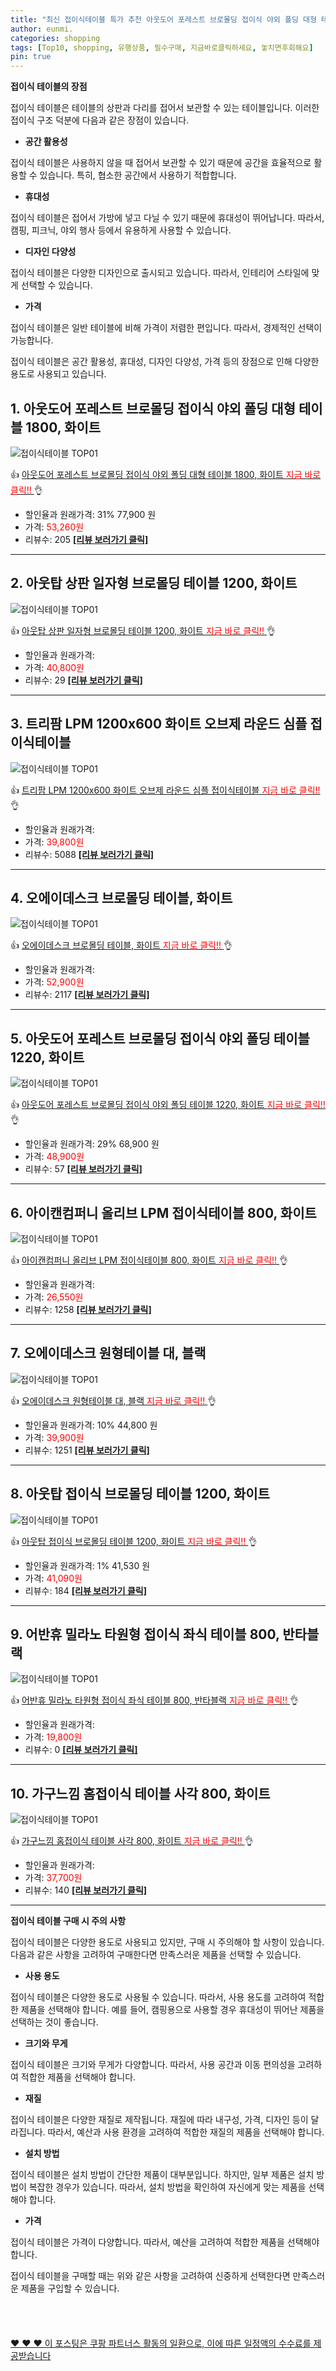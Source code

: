 ```yaml
---
title: "최신 접이식테이블 특가 추천 아웃도어 포레스트 브로몰딩 접이식 야외 폴딩 대형 테이블 1800, 화이트 비교 장점"
author: eunmi.
categories: shopping
tags: [Top10, shopping, 유행상품, 필수구매, 지금바로클릭하세요, 놓치면후회해요]
pin: true
---
```

**접이식 테이블의 장점**

접이식 테이블은 테이블의 상판과 다리를 접어서 보관할 수 있는 테이블입니다. 이러한 접이식 구조 덕분에 다음과 같은 장점이 있습니다.

* **공간 활용성**

접이식 테이블은 사용하지 않을 때 접어서 보관할 수 있기 때문에 공간을 효율적으로 활용할 수 있습니다. 특히, 협소한 공간에서 사용하기 적합합니다.

* **휴대성**

접이식 테이블은 접어서 가방에 넣고 다닐 수 있기 때문에 휴대성이 뛰어납니다. 따라서, 캠핑, 피크닉, 야외 행사 등에서 유용하게 사용할 수 있습니다.

* **디자인 다양성**

접이식 테이블은 다양한 디자인으로 출시되고 있습니다. 따라서, 인테리어 스타일에 맞게 선택할 수 있습니다.

* **가격**

접이식 테이블은 일반 테이블에 비해 가격이 저렴한 편입니다. 따라서, 경제적인 선택이 가능합니다.

접이식 테이블은 공간 활용성, 휴대성, 디자인 다양성, 가격 등의 장점으로 인해 다양한 용도로 사용되고 있습니다.

   

## 1. 아웃도어 포레스트 브로몰딩 접이식 야외 폴딩 대형 테이블 1800, 화이트

![접이식테이블 TOP01](https://thumbnail9.coupangcdn.com/thumbnails/remote/230x230ex/image/retail/images/1143570882041635-b8923891-dc44-4070-900a-bf4af6671a8d.jpg)


👍 [아웃도어 포레스트 브로몰딩 접이식 야외 폴딩 대형 테이블 1800, 화이트 <font color=red> 지금 바로 클릭!! </font> ](https://link.coupang.com/re/AFFSDP?lptag=AF3617701&subid=GithubCoopas&pageKey=6704180510&traceid=V0-153&itemId=13226768000&vendorItemId=80484934635) 👌 


- 할인율과 원래가격: 31%  77,900   원
- 가격: <span style='color:red'>53,260원</span>
- 리뷰수: 205  [**[리뷰 보러가기 클릭]**](https://link.coupang.com/re/AFFSDP?lptag=AF3617701&subid=GithubCoopas&pageKey=6704180510&traceid=V0-153&itemId=13226768000&vendorItemId=80484934635)

---


   

## 2. 아웃탑 상판 일자형 브로몰딩 테이블 1200, 화이트

![접이식테이블 TOP01](https://thumbnail6.coupangcdn.com/thumbnails/remote/230x230ex/image/retail/images/2022/10/12/11/2/718202e0-9ee4-45f1-b23f-bf355be498fa.jpg)


👍 [아웃탑 상판 일자형 브로몰딩 테이블 1200, 화이트 <font color=red> 지금 바로 클릭!! </font> ](https://link.coupang.com/re/AFFSDP?lptag=AF3617701&subid=GithubCoopas&pageKey=6837656538&traceid=V0-153&itemId=16250403053&vendorItemId=83443605715) 👌 


- 할인율과 원래가격: 
- 가격: <span style='color:red'>40,800원</span>
- 리뷰수: 29  [**[리뷰 보러가기 클릭]**](https://link.coupang.com/re/AFFSDP?lptag=AF3617701&subid=GithubCoopas&pageKey=6837656538&traceid=V0-153&itemId=16250403053&vendorItemId=83443605715)

---


   

## 3. 트리팜 LPM 1200x600 화이트 오브제 라운드 심플 접이식테이블

![접이식테이블 TOP01](https://thumbnail9.coupangcdn.com/thumbnails/remote/230x230ex/image/rs_quotation_api/he8hzpq5/61cd16306ca149dc9479a2e7fb4d5511.jpg)


👍 [트리팜 LPM 1200x600 화이트 오브제 라운드 심플 접이식테이블 <font color=red> 지금 바로 클릭!! </font> ](https://link.coupang.com/re/AFFSDP?lptag=AF3617701&subid=GithubCoopas&pageKey=6252334388&traceid=V0-153&itemId=12681288507&vendorItemId=79948290418) 👌 


- 할인율과 원래가격: 
- 가격: <span style='color:red'>39,800원</span>
- 리뷰수: 5088  [**[리뷰 보러가기 클릭]**](https://link.coupang.com/re/AFFSDP?lptag=AF3617701&subid=GithubCoopas&pageKey=6252334388&traceid=V0-153&itemId=12681288507&vendorItemId=79948290418)

---


   

## 4. 오에이데스크 브로몰딩 테이블, 화이트

![접이식테이블 TOP01](https://thumbnail10.coupangcdn.com/thumbnails/remote/230x230ex/image/retail/images/1082025681360481-b8d8182b-b1ae-48ec-a843-af39d10c1e0a.jpg)


👍 [오에이데스크 브로몰딩 테이블, 화이트 <font color=red> 지금 바로 클릭!! </font> ](https://link.coupang.com/re/AFFSDP?lptag=AF3617701&subid=GithubCoopas&pageKey=7262598225&traceid=V0-153&itemId=208344452&vendorItemId=3433394038) 👌 


- 할인율과 원래가격: 
- 가격: <span style='color:red'>52,900원</span>
- 리뷰수: 2117  [**[리뷰 보러가기 클릭]**](https://link.coupang.com/re/AFFSDP?lptag=AF3617701&subid=GithubCoopas&pageKey=7262598225&traceid=V0-153&itemId=208344452&vendorItemId=3433394038)

---


   

## 5. 아웃도어 포레스트 브로몰딩 접이식 야외 폴딩 테이블 1220, 화이트

![접이식테이블 TOP01](https://thumbnail8.coupangcdn.com/thumbnails/remote/230x230ex/image/retail/images/4337225313195864-027fe54b-b2cf-42df-80d2-7c137e935d49.jpg)


👍 [아웃도어 포레스트 브로몰딩 접이식 야외 폴딩 테이블 1220, 화이트 <font color=red> 지금 바로 클릭!! </font> ](https://link.coupang.com/re/AFFSDP?lptag=AF3617701&subid=GithubCoopas&pageKey=6329027019&traceid=V0-153&itemId=13226767998&vendorItemId=80484934625) 👌 


- 할인율과 원래가격: 29%  68,900   원
- 가격: <span style='color:red'>48,900원</span>
- 리뷰수: 57  [**[리뷰 보러가기 클릭]**](https://link.coupang.com/re/AFFSDP?lptag=AF3617701&subid=GithubCoopas&pageKey=6329027019&traceid=V0-153&itemId=13226767998&vendorItemId=80484934625)

---


   

## 6. 아이캔컴퍼니 올리브 LPM 접이식테이블 800, 화이트

![접이식테이블 TOP01](https://thumbnail6.coupangcdn.com/thumbnails/remote/230x230ex/image/retail/images/4548949596823504-8ff1f9c3-b446-49b1-86b8-f6281ec4c780.jpg)


👍 [아이캔컴퍼니 올리브 LPM 접이식테이블 800, 화이트 <font color=red> 지금 바로 클릭!! </font> ](https://link.coupang.com/re/AFFSDP?lptag=AF3617701&subid=GithubCoopas&pageKey=5897511843&traceid=V0-153&itemId=10388701486&vendorItemId=77670738669) 👌 


- 할인율과 원래가격: 
- 가격: <span style='color:red'>26,550원</span>
- 리뷰수: 1258  [**[리뷰 보러가기 클릭]**](https://link.coupang.com/re/AFFSDP?lptag=AF3617701&subid=GithubCoopas&pageKey=5897511843&traceid=V0-153&itemId=10388701486&vendorItemId=77670738669)

---


   

## 7. 오에이데스크 원형테이블 대, 블랙

![접이식테이블 TOP01](https://thumbnail7.coupangcdn.com/thumbnails/remote/230x230ex/image/retail/images/83886770106105-9feeabdc-140c-46e4-82cc-2633767caa37.jpg)


👍 [오에이데스크 원형테이블 대, 블랙 <font color=red> 지금 바로 클릭!! </font> ](https://link.coupang.com/re/AFFSDP?lptag=AF3617701&subid=GithubCoopas&pageKey=51528775&traceid=V0-153&itemId=182317597&vendorItemId=3434224797) 👌 


- 할인율과 원래가격: 10%  44,800   원
- 가격: <span style='color:red'>39,900원</span>
- 리뷰수: 1251  [**[리뷰 보러가기 클릭]**](https://link.coupang.com/re/AFFSDP?lptag=AF3617701&subid=GithubCoopas&pageKey=51528775&traceid=V0-153&itemId=182317597&vendorItemId=3434224797)

---


   

## 8. 아웃탑 접이식 브로몰딩 테이블 1200, 화이트

![접이식테이블 TOP01](https://thumbnail9.coupangcdn.com/thumbnails/remote/230x230ex/image/rs_quotation_api/ui9ei5xo/f2fbe3fd02b24512b09b7f51a7373b3e.jpg)


👍 [아웃탑 접이식 브로몰딩 테이블 1200, 화이트 <font color=red> 지금 바로 클릭!! </font> ](https://link.coupang.com/re/AFFSDP?lptag=AF3617701&subid=GithubCoopas&pageKey=6099461609&traceid=V0-153&itemId=11420750071&vendorItemId=78696536357) 👌 


- 할인율과 원래가격: 1%  41,530   원
- 가격: <span style='color:red'>41,090원</span>
- 리뷰수: 184  [**[리뷰 보러가기 클릭]**](https://link.coupang.com/re/AFFSDP?lptag=AF3617701&subid=GithubCoopas&pageKey=6099461609&traceid=V0-153&itemId=11420750071&vendorItemId=78696536357)

---


   

## 9. 어반휴 밀라노 타원형 접이식 좌식 테이블 800, 반타블랙

![접이식테이블 TOP01](https://thumbnail7.coupangcdn.com/thumbnails/remote/230x230ex/image/vendor_inventory/3ed3/3ed715558a93d3a067ce009b37f290452e38d56dd19d70af41170249b873.jpg)


👍 [어반휴 밀라노 타원형 접이식 좌식 테이블 800, 반타블랙 <font color=red> 지금 바로 클릭!! </font> ](https://link.coupang.com/re/AFFSDP?lptag=AF3617701&subid=GithubCoopas&pageKey=7608430451&traceid=V0-153&itemId=20144261563&vendorItemId=87237560522) 👌 


- 할인율과 원래가격: 
- 가격: <span style='color:red'>19,800원</span>
- 리뷰수: 0  [**[리뷰 보러가기 클릭]**](https://link.coupang.com/re/AFFSDP?lptag=AF3617701&subid=GithubCoopas&pageKey=7608430451&traceid=V0-153&itemId=20144261563&vendorItemId=87237560522)

---


   

## 10. 가구느낌 홈접이식 테이블 사각 800, 화이트

![접이식테이블 TOP01](https://thumbnail10.coupangcdn.com/thumbnails/remote/230x230ex/image/rs_quotation_api/bof24wef/3201d8b262e94b8cacc68b91ff49e477.jpg)


👍 [가구느낌 홈접이식 테이블 사각 800, 화이트 <font color=red> 지금 바로 클릭!! </font> ](https://link.coupang.com/re/AFFSDP?lptag=AF3617701&subid=GithubCoopas&pageKey=7069500808&traceid=V0-153&itemId=17551607125&vendorItemId=84718477575) 👌 


- 할인율과 원래가격: 
- 가격: <span style='color:red'>37,700원</span>
- 리뷰수: 140  [**[리뷰 보러가기 클릭]**](https://link.coupang.com/re/AFFSDP?lptag=AF3617701&subid=GithubCoopas&pageKey=7069500808&traceid=V0-153&itemId=17551607125&vendorItemId=84718477575)

---
**접이식 테이블 구매 시 주의 사항**

접이식 테이블은 다양한 용도로 사용되고 있지만, 구매 시 주의해야 할 사항이 있습니다. 다음과 같은 사항을 고려하여 구매한다면 만족스러운 제품을 선택할 수 있습니다.

* **사용 용도**

접이식 테이블은 다양한 용도로 사용될 수 있습니다. 따라서, 사용 용도를 고려하여 적합한 제품을 선택해야 합니다. 예를 들어, 캠핑용으로 사용할 경우 휴대성이 뛰어난 제품을 선택하는 것이 좋습니다.

* **크기와 무게**

접이식 테이블은 크기와 무게가 다양합니다. 따라서, 사용 공간과 이동 편의성을 고려하여 적합한 제품을 선택해야 합니다.

* **재질**

접이식 테이블은 다양한 재질로 제작됩니다. 재질에 따라 내구성, 가격, 디자인 등이 달라집니다. 따라서, 예산과 사용 환경을 고려하여 적합한 재질의 제품을 선택해야 합니다.

* **설치 방법**

접이식 테이블은 설치 방법이 간단한 제품이 대부분입니다. 하지만, 일부 제품은 설치 방법이 복잡한 경우가 있습니다. 따라서, 설치 방법을 확인하여 자신에게 맞는 제품을 선택해야 합니다.

* **가격**

접이식 테이블은 가격이 다양합니다. 따라서, 예산을 고려하여 적합한 제품을 선택해야 합니다.

접이식 테이블을 구매할 때는 위와 같은 사항을 고려하여 신중하게 선택한다면 만족스러운 제품을 구입할 수 있습니다.<br><br><br><br><br> [ ❤ ❤ ❤ 이 포스팅은 쿠팡 파트너스 활동의 일환으로, 이에 따른 일정액의 수수료를 제공받습니다](https://link.coupang.com/a/bcEFyh)